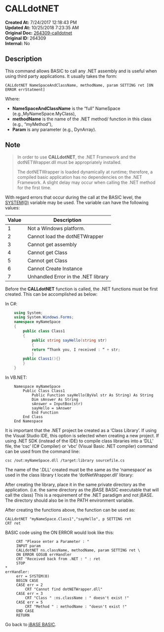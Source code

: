 # CALLdotNET

**Created At:** 7/24/2017 12:18:43 PM  
**Updated At:** 10/25/2018 7:23:35 AM  
**Original Doc:** [264309-calldotnet](https://docs.jbase.com/36868-jbase-basic/264309-calldotnet)  
**Original ID:** 264309  
**Internal:** No  

## Description

This command allows BASIC to call any .NET assembly and is useful when using third party applications. It usually takes the form:

```
CALLdotNET NameSpaceAndClassName, methodName, param SETTING ret [ON ERROR errStatment]
```

Where:

- **NameSpaceAndClassName** is the “full” NameSpace (e.g.,MyNameSpace.MyClass),
- **methodName** is the name of the .NET method/ function in this class (e.g., “myMethod”),
- **Param** is any parameter (e.g., DynArray).

## Note

> In order to use **CALLdotNET**, the .NET Framework and the dotNETWrapper.dll must be appropriately installed.
>
> The dotNETWrapper is loaded dynamically at runtime; therefore, a compiled basic application has no dependencies on the .NET Framework. A slight delay may occur when calling the .NET method for the first time.

With regard errors that occur during the call at the BASIC level, the [SYSTEM(0)](./../system-functions) variable may be used. The variable can have the following values:

| Value  | Description  |
| --- | --- |
| 1 | Not a Windows platform. |
| 2 | Cannot load the dotNETWrapper |
| 3 | Cannot get assembly |
| 4 | Cannot get Class |
| 5 | Cannot get Class |
| 6 | Cannot Create Instance |
| 7 | Unhandled Error in the .NET library |

Before the **CALLdotNET** function is called, the .NET functions must be first created. This can be accomplished as below:

In C#:

``` C#
    using System;
    using System.Windows.Forms;
    namespace myNameSpace
    {
        public class Class1
        {
            public string sayHello(string str)
            {
            return “Thank you, I received : “ + str;
            }
        public Class1(){}
        }
    }
```

In VB.NET:

``` VB
    Namespace myNameSpace
        Public Class Class1
            Public Function sayHello(ByVal str As String) As String
            Dim sAnswer As String
            sAnswer = InputBox(str)
            sayHello = sAnswer
            End Function
        End Class
    End Namespace
```

It is important that the .NET project be created as a ‘Class Library’. If using the Visual Studio IDE, this option is selected when creating a new project. If using .NET SDK (instead of the IDE) to compile class libraries into a ‘DLL’ file, the ‘csc’ (C# Compiler) or ‘vbc’ (Visual Basic .NET compiler) command can be used from the command line:

```
csc /out:myNameSpace.dll /target:library sourcefile.cs
```

The name of the ‘.DLL’ created must be the same as the ‘namespace’ as used in the class library t locate the ‘dotNetWrapper.dll’ library:

After creating the library, place it in the same private directory as the application. (i.e. the same directory as the jBASE BASIC executable that will call the class) This is a requirement of the .NET paradigm and not jBASE. The directory should also be in the PATH environment variable.

After creating the functions above, the function can be used as:

```
CALLdotNET "myNameSpace.Class1","sayHello", p SETTING ret
CRT ret
```

BASIC code using the ON ERROR would look like this:

```
     CRT "Please enter a Parameter : "
     INPUT param
     CALLdotNET ns.className, methodName, param SETTING ret \
     ON ERROR GOSUB errHandler
     CRT "Received back from .NET : " : ret
     STOP
*  
errHandler:
     err = SYSTEM(0)
     BEGIN CASE
     CASE err = 2
         CRT "Cannot find dotNETWrapper.dll"
     CASE err = 3
         CRT "Class " :ns.className : " doesn't exist !"
     CASE err = 5
         CRT "Method " : methodName : "doesn't exist !"
     END CASE
     RETURN
```

Go back to [jBASE BASIC](./../jbase-basic-programmers-reference-guide).
